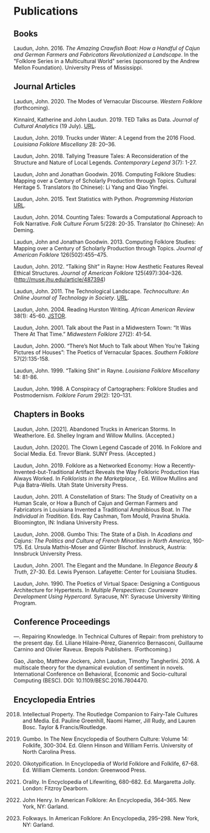 # Publications


## Books

Laudun, John. 2016. _The Amazing Crawfish Boat: How a Handful of Cajun and German Farmers and Fabricators Revolutionized a Landscape_. In the "Folklore Series in a Multicultural World" series (sponsored by the Andrew Mellon Foundation). University Press of Mississippi.


## Journal Articles

Laudun, John. 2020. The Modes of Vernacular Discourse. _Western Folklore_ (forthcoming).

Kinnaird, Katherine and John Laudun. 2019. TED Talks as Data. _Journal of Cultural Analytics_ (19 July). [URL](https://culturalanalytics.org/2019/07/ted-talks-as-data/).

Laudun, John. 2019. Trucks under Water: A Legend from the 2016 Flood. _Louisiana Folklore Miscellany_ 28: 20–36.

Laudun, John. 2018. Tallying Treasure Tales: A Reconsideration of the Structure and Nature of Local Legends. _Contemporary Legend_ 3(7): 1-27.

Laudun, John and Jonathan Goodwin. 2016. Computing Folklore Studies: Mapping over a Century of Scholarly Production through Topics. Cultural Heritage 5. Translators (to Chinese): Li Yang  and Qiao Yingfei.

Laudun, John. 2015. Text Statistics with Python. _Programming Historian_ [URL](http://programminghistorian.org/lessons/basic-text-stats-with-python/).

Laudun, John. 2014. Counting Tales: Towards a Computational Approach to Folk Narrative. _Folk Culture Forum_ 5/228: 20-35. Translator (to Chinese): An Deming.

Laudun, John and Jonathan Goodwin. 2013. Computing Folklore Studies: Mapping over a Century of Scholarly Production through Topics. _Journal of American Folklore_ 126(502):455–475.

Laudun, John. 2012. “Talking Shit” in Rayne: How Aesthetic Features Reveal Ethical Structures. _Journal of American Folklore_ 125(497):304–326. (http://muse.jhu.edu/article/487394)

Laudun, John. 2011. The Technological Landscape. _Technoculture: An Online Journal of Technology in Society_. [URL](http://tcjournal.org/drupal/vol1/laudun).

Laudun, John. 2004. Reading Hurston Writing. _African American Review_ 38(1): 45-60. [JSTOR](http://www.jstor.org/stable/1512231).

Laudun, John. 2001. Talk about the Past in a Midwestern Town: “It Was There At That Time.” _Midwestern Folklore_ 27(2): 41-54.

Laudun, John. 2000. “There’s Not Much to Talk about When You’re Taking Pictures of Houses”: The Poetics of Vernacular Spaces. _Southern Folklore_ 57(2):135-158.

Laudun, John. 1999. “Talking Shit” in Rayne. _Louisiana Folklore Miscellany_ 14: 81-86.

Laudun, John. 1998. A Conspiracy of Cartographers: Folklore Studies and Postmodernism. _Folklore Forum_ 29(2): 120–131.

## Chapters in Books

Laudun, John. [2021]. Abandoned Trucks in American Storms. In Weatherlore. Ed. Shelley Ingram and Willow Mullins. (Accepted.)

Laudun, John. [2020]. The Clown Legend Cascade of 2016. In Folklore and Social Media. Ed. Trevor Blank. SUNY Press. (Accepted.)

Laudun, John. 2019. Folklore as a Networked Economy: How a Recently-Invented-but-Traditional Artifact Reveals the Way Folkloric Production Has Always Worked. In _Folklorists in the Marketplace_, . Ed. Willow Mullins and Puja Batra-Wells. Utah State University Press.

Laudun, John. 2011. A Constellation of Stars: The Study of Creativity on a Human Scale, or How a Bunch of Cajun and German Farmers and Fabricators in Louisiana Invented a Traditional Amphibious Boat. In _The Individual in Tradition_. Eds. Ray Cashman, Tom Mould, Pravina Shukla. Bloomington, IN: Indiana University Press.

Laudun, John. 2008. Gumbo This: The State of a Dish. In _Acadians and Cajuns: The Politics and Culture of French Minorities in North America_, 160-175. Ed. Ursula Mathis-Moser and Günter Bischof. Innsbruck, Austria: Innsbruck University Press.

Laudun, John. 2001. The Elegant and the Mundane. In _Elegance Beauty & Truth_, 27-30. Ed. Lewis Pyenson. Lafayette: Center for Louisiana Studies.

Laudun, John. 1990. The Poetics of Virtual Space: Designing a Contiguous Architecture for Hypertexts. In _Multiple Perspectives: Courseware Development Using Hypercard_. Syracuse, NY: Syracuse University Writing Program.


## Conference Proceedings

—. Repairing Knowledge. In Technical Cultures of Repair: from prehistory to the present day. Ed. Liliane Hilaire-Pérez, Gianenrico Bernasconi, Guillaume Carnino and Olivier Raveux. Brepols Publishers. (Forthcoming.)

Gao, Jianbo, Matthew Jockers, John Laudun, Timothy Tangherlini. 2016. A multiscale theory for the dynamical evolution of sentiment in novels. International Conference on Behavioral, Economic and Socio-cultural Computing (BESC). DOI: 10.1109/BESC.2016.7804470.


## Encyclopedia Entries

2018. Intellectual Property. The Routledge Companion to Fairy-Tale Cultures and Media. Ed. Pauline Greenhill, Naomi Hamer, Jill Rudy, and Lauren Bosc. Taylor & Francis/Routledge.

2010. Gumbo. In The New Encyclopedia of Southern Culture: Volume 14: Folklife, 300-304. Ed. Glenn Hinson and William Ferris. University of North Carolina Press.

2006. Oikotypification. In Encyclopedia of World Folklore and Folklife, 67-68. Ed. William Clements. London: Greenwood Press.

2001. Orality. In Encyclopedia of Lifewriting, 680-682. Ed. Margaretta Jolly. London: Fitzroy Dearborn.

1996. John Henry. In American Folklore: An Encyclopedia, 364–365. New York, NY: Garland.

1996. Folkways. In American Folklore: An Encyclopedia, 295–298. New York, NY: Garland.
